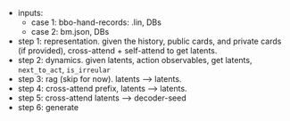  * inputs:
   * case 1: bbo-hand-records: .lin, DBs
   * case 2: bm.json, DBs
 * step 1: representation. given the history, public cards,
   and private cards (if provided),
   cross-attend + self-attend to get latents.
 * step 2: dynamics. given latents, action observables, get latents, `next_to_act`, `is_irreular`
 * step 3: rag (skip for now). latents --> latents.
 * step 4: cross-attend prefix, latents --> latents.
 * step 5: cross-attend latents --> decoder-seed
 * step 6: generate

